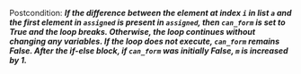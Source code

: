 Postcondition: ***If the difference between the element at index `i` in list `a` and the first element in `assigned` is present in `assigned`, then `can_form` is set to True and the loop breaks. Otherwise, the loop continues without changing any variables. If the loop does not execute, `can_form` remains False. After the if-else block, if `can_form` was initially False, `m` is increased by 1.***